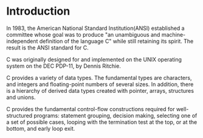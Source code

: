 # Introduction

In 1983, the American National Standard Institution(ANSI) established a
committee whose goal was to produce "an unambiguous and machine-independent
definition of the language C" while still retaining its spirit. The result is
the ANSI standard for C.

C was originally designed for and implemented on the UNIX operating system on
the DEC PDP-11, by Dennis Ritchie.

C provides a variety of data types. The fundamental types are characters, and
integers and floating-point numbers of several sizes. In addition, there is a
hierarchy of derived data types created with pointer, arrays, structures and
unions.

C provides the fundamental control-flow constructions required for
well-structured programs: statement grouping, decision making, selecting one of
a set of possible cases, looping with the termination test at the top, or at
the bottom, and early loop exit.
